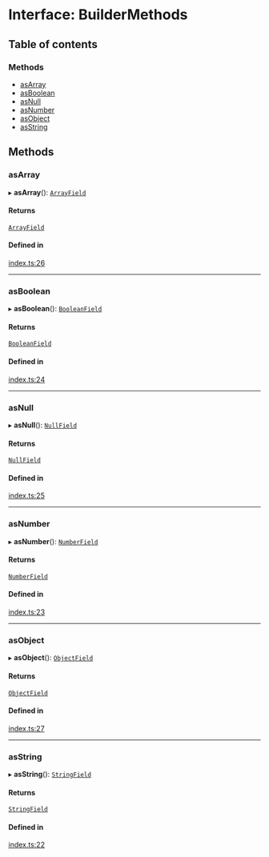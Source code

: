 # Interface: BuilderMethods

## Table of contents

### Methods

- [asArray](buildermethods.md#asarray)
- [asBoolean](buildermethods.md#asboolean)
- [asNull](buildermethods.md#asnull)
- [asNumber](buildermethods.md#asnumber)
- [asObject](buildermethods.md#asobject)
- [asString](buildermethods.md#asstring)

## Methods

### asArray

▸ **asArray**(): [`ArrayField`](../classes/arrayfield.md)

#### Returns

[`ArrayField`](../classes/arrayfield.md)

#### Defined in

[index.ts:26](https://github.com/k8ts/hydrographer/blob/main/src/index.ts#L26)

___

### asBoolean

▸ **asBoolean**(): [`BooleanField`](../classes/booleanfield.md)

#### Returns

[`BooleanField`](../classes/booleanfield.md)

#### Defined in

[index.ts:24](https://github.com/k8ts/hydrographer/blob/main/src/index.ts#L24)

___

### asNull

▸ **asNull**(): [`NullField`](../classes/nullfield.md)

#### Returns

[`NullField`](../classes/nullfield.md)

#### Defined in

[index.ts:25](https://github.com/k8ts/hydrographer/blob/main/src/index.ts#L25)

___

### asNumber

▸ **asNumber**(): [`NumberField`](../classes/numberfield.md)

#### Returns

[`NumberField`](../classes/numberfield.md)

#### Defined in

[index.ts:23](https://github.com/k8ts/hydrographer/blob/main/src/index.ts#L23)

___

### asObject

▸ **asObject**(): [`ObjectField`](../classes/objectfield.md)

#### Returns

[`ObjectField`](../classes/objectfield.md)

#### Defined in

[index.ts:27](https://github.com/k8ts/hydrographer/blob/main/src/index.ts#L27)

___

### asString

▸ **asString**(): [`StringField`](../classes/stringfield.md)

#### Returns

[`StringField`](../classes/stringfield.md)

#### Defined in

[index.ts:22](https://github.com/k8ts/hydrographer/blob/main/src/index.ts#L22)
